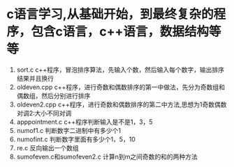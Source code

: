 # c语言学习,从基础开始，到最终复杂的程序，包含c语言，c++语言，数据结构等等
1. sort.c c++程序，冒泡排序算法，先输入个数，然后输入每个数字，输出排序结果并且换行
2. oldeven.cpp c++程序，进行奇数和偶数排序的第一中做法，先分为奇数组和偶数组，然后分别进行排序
3. oldeven2.cpp c++程序，进行奇数和偶数排序的第二中方法,思想为1奇数偶数对调2:大小不同对调
4. apppointment.c c++程序判断输入是不是1，3，5
5. numof1.c 判断数字二进制中有多少个1
6. numofint.c 判断数字里面有多少个1，5，10
7. re.c 反向输出一个数组
8. sumofeven.c和sumofeven2.c 计算n到m之间奇数的和的两种方法
